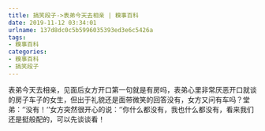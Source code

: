 ```yaml
---
title: 搞笑段子->表弟今天去相亲 | 糗事百科
date: 2019-11-12 03:34:01
urlname: 137d8dc0c5b5996035393ed3e6c5426a
tags: 
- 糗事百科
categories:
- 糗事百科
- 搞笑段子
---
```

表弟今天去相亲，见面后女方开口第一句就是有房吗，表弟心里非常厌恶开口就谈的房子车子的女生，但出于礼貌还是面带微笑的回答没有，女方又问有车吗？堂弟：‘’没有！‘’女方突然很开心的说：‘’你什么都没有，我也什么都没有，看来我们还是挺般配的，可以先谈谈看！


